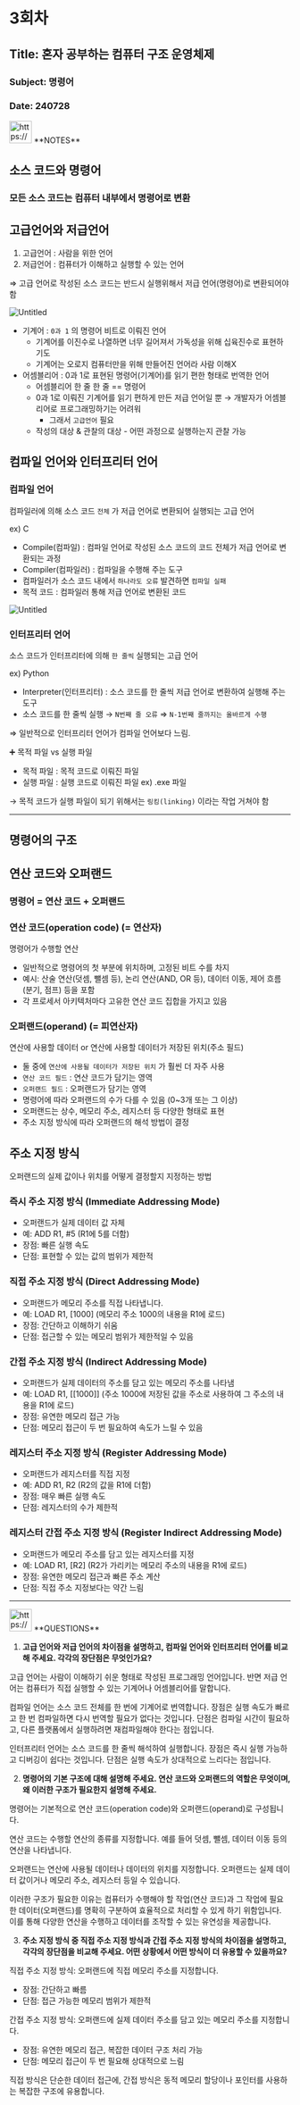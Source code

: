 # 3회차

## Title: 혼자 공부하는 컴퓨터 구조 운영체제

### Subject: 명령어

### Date: 240728

<aside>
<img src="https://www.notion.so/icons/drafts_purple.svg" alt="https://www.notion.so/icons/drafts_purple.svg" width="40px" /> **NOTES**

# 소스 코드와 명령어

### 모든 소스 코드는 컴퓨터 내부에서 명령어로 변환

## 고급언어와 저급언어

1. 고급언어 : 사람을 위한 언어
2. 저급언어 : 컴퓨터가 이해하고 실행할 수 있는 언어

⇒ 고급 언어로 작성된 소스 코드는 반드시 실행위해서 저급 언어(명령어)로 변환되어야 함

![Untitled](./image/1.png)

- 기계어 : `0과 1` 의 명령어 비트로 이뤄진 언어
    - 기계어를 이진수로 나열하면 너무 길어져서 가독성을 위해 십육진수로 표현하기도
    - 기계어는 오로지 컴퓨터만을 위해 만들어진 언어라 사람 이해X
- 어셈블리어 : 0과 1로 표현된 명령어(기계어)를 읽기 편한 형태로 번역한 언어
    - 어셈블리어 한 줄 한 줄 == 명령어
    - 0과 1로 이뤄진 기계어를 읽기 편하게 만든 저급 언어일 뿐 → 개발자가 어셈블리어로 프로그래밍하기는 어려워
        - 그래서 `고급언어` 필요
    - 작성의 대상 & 관찰의 대상 - 어떤 과정으로 실행하는지 관찰 가능

## 컴파일 언어와 인터프리터 언어

### 컴파일 언어

컴파일러에 의해 소스 코드 `전체` 가 저급 언어로 변환되어 실행되는 고급 언어

ex) C

- Compile(컴파일) : 컴파일 언어로 작성된 소스 코드의 코드 전체가 저급 언어로 변환되는 과정
- Compiler(컴파일러) : 컴파일을 수행해 주는 도구
- 컴파일러가 소스 코드 내에서 `하나라도 오류` 발견하면 `컴파일 실패`
- 목적 코드 : 컴파일러 통해 저급 언어로 변환된 코드

![Untitled](./image/2.png)

### 인터프리터 언어

소스 코드가 인터프리터에 의해 `한 줄씩` 실행되는 고급 언어

ex) Python

- Interpreter(인터프리터) : 소스 코드를 한 줄씩 저급 언어로 변환하여 실행해 주는 도구
- 소스 코드를 한 줄씩 실행 → `N번째 줄 오류` ⇒ `N-1번째 줄까지는 올바르게 수행`

⇒ 일반적으로 인터프리터 언어가 컴파일 언어보다 느림.

➕ 목적 파일  vs 실행 파일

- 목적 파일 : 목적 코드로 이뤄진 파일
- 실행 파일 : 실행 코드로 이뤄진 파일 ex) .exe 파일

→ 목적 코드가 실행 파일이 되기 위해서는 `링킹(linking)` 이라는 작업 거쳐야 함

---

# 명령어의 구조

## 연산 코드와 오퍼랜드

### 명령어 = 연산 코드 + 오퍼랜드

### 연산 코드(operation code) (= 연산자)

명령어가 수행할 연산

- 일반적으로 명령어의 첫 부분에 위치하며, 고정된 비트 수를 차지
- 예시: 산술 연산(덧셈, 뺄셈 등), 논리 연산(AND, OR 등), 데이터 이동, 제어 흐름(분기, 점프) 등을 포함
- 각 프로세서 아키텍처마다 고유한 연산 코드 집합을 가지고 있음

### 오퍼랜드(operand) (= 피연산자)

연산에 사용할 데이터 or 연산에 사용할 데이터가 저장된 위치(주소 필드)

- 둘 중에 `연산에 사용될 데이터가 저장된 위치` 가 훨씬 더 자주 사용
- `연산 코드 필드` : 연산 코드가 담기는 영역
- `오퍼랜드 필드` : 오퍼랜드가 담기는 영역
- 명령어에 따라 오퍼랜드의 수가 다를 수 있음 (0~3개 또는 그 이상)
- 오퍼랜드는 상수, 메모리 주소, 레지스터 등 다양한 형태로 표현
- 주소 지정 방식에 따라 오퍼랜드의 해석 방법이 결정

## 주소 지정 방식

오퍼랜드의 실제 값이나 위치를 어떻게 결정할지 지정하는 방법

### 즉시 주소 지정 방식 (Immediate Addressing Mode)

- 오퍼랜드가 실제 데이터 값 자체
- 예: ADD R1, #5 (R1에 5를 더함)
- 장점: 빠른 실행 속도
- 단점: 표현할 수 있는 값의 범위가 제한적

### 직접 주소 지정 방식 (Direct Addressing Mode)

- 오퍼랜드가 메모리 주소를 직접 나타냅니다.
- 예: LOAD R1, [1000] (메모리 주소 1000의 내용을 R1에 로드)
- 장점: 간단하고 이해하기 쉬움
- 단점: 접근할 수 있는 메모리 범위가 제한적일 수 있음

### 간접 주소 지정 방식 (Indirect Addressing Mode)

- 오퍼랜드가 실제 데이터의 주소를 담고 있는 메모리 주소를 나타냄
- 예: LOAD R1, [[1000]] (주소 1000에 저장된 값을 주소로 사용하여 그 주소의 내용을 R1에 로드)
- 장점: 유연한 메모리 접근 가능
- 단점: 메모리 접근이 두 번 필요하여 속도가 느릴 수 있음

### 레지스터 주소 지정 방식 (Register Addressing Mode)

- 오퍼랜드가 레지스터를 직접 지정
- 예: ADD R1, R2 (R2의 값을 R1에 더함)
- 장점: 매우 빠른 실행 속도
- 단점: 레지스터의 수가 제한적

### 레지스터 간접 주소 지정 방식 (Register Indirect Addressing Mode)

- 오퍼랜드가 메모리 주소를 담고 있는 레지스터를 지정
- 예: LOAD R1, [R2] (R2가 가리키는 메모리 주소의 내용을 R1에 로드)
- 장점: 유연한 메모리 접근과 빠른 주소 계산
- 단점: 직접 주소 지정보다는 약간 느림

</aside>

---

<aside>
<img src="https://www.notion.so/icons/question-mark_purple.svg" alt="https://www.notion.so/icons/question-mark_purple.svg" width="40px" /> **QUESTIONS**

1. **고급 언어와 저급 언어의 차이점을 설명하고, 컴파일 언어와 인터프리터 언어를 비교해 주세요. 각각의 장단점은 무엇인가요?**

고급 언어는 사람이 이해하기 쉬운 형태로 작성된 프로그래밍 언어입니다. 반면 저급 언어는 컴퓨터가 직접 실행할 수 있는 기계어나 어셈블리어를 말합니다.

컴파일 언어는 소스 코드 전체를 한 번에 기계어로 번역합니다. 장점은 실행 속도가 빠르고 한 번 컴파일하면 다시 번역할 필요가 없다는 것입니다. 단점은 컴파일 시간이 필요하고, 다른 플랫폼에서 실행하려면 재컴파일해야 한다는 점입니다.

인터프리터 언어는 소스 코드를 한 줄씩 해석하여 실행합니다. 장점은 즉시 실행 가능하고 디버깅이 쉽다는 것입니다. 단점은 실행 속도가 상대적으로 느리다는 점입니다.

2. **명령어의 기본 구조에 대해 설명해 주세요. 연산 코드와 오퍼랜드의 역할은 무엇이며, 왜 이러한 구조가 필요한지 설명해 주세요.**

명령어는 기본적으로 연산 코드(operation code)와 오퍼랜드(operand)로 구성됩니다.

연산 코드는 수행할 연산의 종류를 지정합니다. 예를 들어 덧셈, 뺄셈, 데이터 이동 등의 연산을 나타냅니다.

오퍼랜드는 연산에 사용될 데이터나 데이터의 위치를 지정합니다. 오퍼랜드는 실제 데이터 값이거나 메모리 주소, 레지스터 등일 수 있습니다.

이러한 구조가 필요한 이유는 컴퓨터가 수행해야 할 작업(연산 코드)과 그 작업에 필요한 데이터(오퍼랜드)를 명확히 구분하여 효율적으로 처리할 수 있게 하기 위함입니다. 이를 통해 다양한 연산을 수행하고 데이터를 조작할 수 있는 유연성을 제공합니다.

3.  **주소 지정 방식 중 직접 주소 지정 방식과 간접 주소 지정 방식의 차이점을 설명하고, 각각의 장단점을 비교해 주세요. 어떤 상황에서 어떤 방식이 더 유용할 수 있을까요?**

직접 주소 지정 방식: 오퍼랜드에 직접 메모리 주소를 지정합니다.

- 장점: 간단하고 빠름
- 단점: 접근 가능한 메모리 범위가 제한적

간접 주소 지정 방식: 오퍼랜드에 실제 데이터 주소를 담고 있는 메모리 주소를 지정합니다.

- 장점: 유연한 메모리 접근, 복잡한 데이터 구조 처리 가능
- 단점: 메모리 접근이 두 번 필요해 상대적으로 느림

직접 방식은 단순한 데이터 접근에, 간접 방식은 동적 메모리 할당이나 포인터를 사용하는 복잡한 구조에 유용합니다.
</aside>